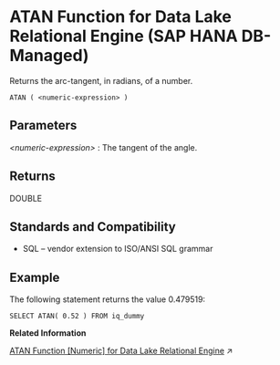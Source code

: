 <!-- loio4d0428abd20f49fea3612d88cf749e7d -->

# ATAN Function for Data Lake Relational Engine \(SAP HANA DB-Managed\)

Returns the arc-tangent, in radians, of a number.



```
ATAN ( <numeric-expression> )
```



<a name="loio4d0428abd20f49fea3612d88cf749e7d__section_sqc_x3k_srb"/>

## Parameters

 *<numeric-expression\>*
 :   The tangent of the angle.

 

<a name="loio4d0428abd20f49fea3612d88cf749e7d__section_bbp_x3k_srb"/>

## Returns

DOUBLE



<a name="loio4d0428abd20f49fea3612d88cf749e7d__section_qr1_y3k_srb"/>

## Standards and Compatibility

-   SQL – vendor extension to ISO/ANSI SQL grammar



<a name="loio4d0428abd20f49fea3612d88cf749e7d__section_gpn_y3k_srb"/>

## Example

The following statement returns the value 0.479519:

```
SELECT ATAN( 0.52 ) FROM iq_dummy
```

**Related Information**  


[ATAN Function [Numeric] for Data Lake Relational Engine](https://help.sap.com/viewer/19b3964099384f178ad08f2d348232a9/2023_1_QRC/en-US/a534e83384f21015a17bd5947c1575b2.html "Returns the arc-tangent, in radians, of a number.") :arrow_upper_right:

